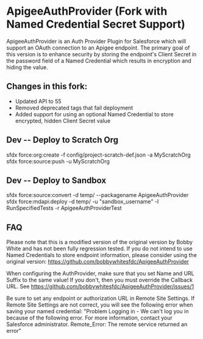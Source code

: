 # ApigeeAuthProvider (Fork with Named Credential Secret Support)<br/>

ApigeeAuthProvider is an Auth Provider Plugin for Salesforce which will support an OAuth connection to an Apigee endpoint.  The primary goal of this version is to enhance security by storing the endpoint's Client Secret in the password field of a Named Credential which results in encryption and hiding the value.

## Changes in this fork:
- Updated API to 55
- Removed deprecated tags that fail deployment
- Added support for using an optional Named Credential to store encrypted, hidden Client Secret value 

## Dev -- Deploy to Scratch Org<br/> 
sfdx force:org:create -f config/project-scratch-def.json -a MyScratchOrg<br/>
sfdx force:source:push -u MyScratchOrg<br/>

## Dev -- Deploy to Sandbox<br/> 
sfdx force:source:convert -d temp/ --packagename ApigeeAuthProvider<br/>
sfdx force:mdapi:deploy -d temp/ -u "sandbox_username" -l RunSpecifiedTests -r ApigeeAuthProviderTest<br/>

## FAQ
Please note that this is a modified version of the original version by Bobby White and has not been fully regression tested.  If you do not intend to use Named Credentials to store endpoint information, please consider using the original version: https://github.com/bobbywhitesfdc/ApigeeAuthProvider

When configuring the AuthProvider, make sure that you set Name and URL Suffix to the same value!  If you don't, then you must override the Callback URL.  See https://github.com/bobbywhitesfdc/ApigeeAuthProvider/issues/1

Be sure to set any endpoint or authorization URL in Remote Site Settings.  If Remote Site Settings are not correct, you will see the following error when saving your named credential: "Problem Logging in - We can't log you in because of the following error.  For more information, contact your Salesforce administrator.  Remote_Error: The remote service returned an error"
